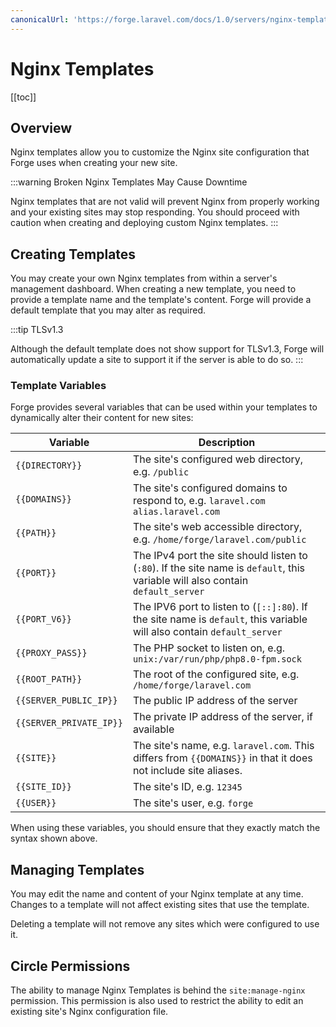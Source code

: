 ```yaml
---
canonicalUrl: 'https://forge.laravel.com/docs/1.0/servers/nginx-templates.html'
---
```

# Nginx Templates

[[toc]]

## Overview

Nginx templates allow you to customize the Nginx site configuration that Forge uses when creating your new site.

:::warning Broken Nginx Templates May Cause Downtime

Nginx templates that are not valid will prevent Nginx from properly working and your existing sites may stop responding. You should proceed with caution when creating and deploying custom Nginx templates.
:::

## Creating Templates

You may create your own Nginx templates from within a server's management dashboard. When creating a new template, you need to provide a template name and the template's content. Forge will provide a default template that you may alter as required.

:::tip TLSv1.3

Although the default template does not show support for TLSv1.3, Forge will automatically update a site to support it if the server is able to do so.
:::

### Template Variables

Forge provides several variables that can be used within your templates to dynamically alter their content for new sites:

<div v-pre>

| Variable | Description |
| -------- | ----------- |
| `{{DIRECTORY}}` | The site's configured web directory, e.g. `/public` |
| `{{DOMAINS}}` | The site's configured domains to respond to, e.g. `laravel.com alias.laravel.com` |
| `{{PATH}}` | The site's web accessible directory, e.g. `/home/forge/laravel.com/public` |
| `{{PORT}}` | The IPv4 port the site should listen to (`:80`). If the site name is `default`, this variable will also contain `default_server` |
| `{{PORT_V6}}` | The IPV6 port to listen to (`[::]:80`). If the site name is `default`, this variable will also contain `default_server` |
| `{{PROXY_PASS}}` | The PHP socket to listen on, e.g. `unix:/var/run/php/php8.0-fpm.sock` |
| `{{ROOT_PATH}}` | The root of the configured site, e.g. `/home/forge/laravel.com` |
| `{{SERVER_PUBLIC_IP}}` | The public IP address of the server |
| `{{SERVER_PRIVATE_IP}}` | The private IP address of the server, if available |
| `{{SITE}}` | The site's name, e.g. `laravel.com`. This differs from `{{DOMAINS}}` in that it does not include site aliases. |
| `{{SITE_ID}}` | The site's ID, e.g. `12345` |
| `{{USER}}` | The site's user, e.g. `forge` |

</div>

When using these variables, you should ensure that they exactly match the syntax shown above.

## Managing Templates

You may edit the name and content of your Nginx template at any time. Changes to a template will not affect existing sites that use the template.

Deleting a template will not remove any sites which were configured to use it.

## Circle Permissions

The ability to manage Nginx Templates is behind the `site:manage-nginx` permission. This permission is also used to restrict the ability to edit an existing site's Nginx configuration file.
